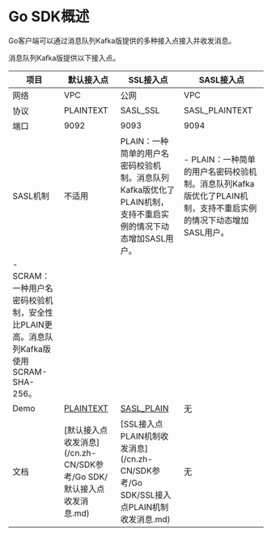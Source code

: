 # Go SDK概述

Go客户端可以通过消息队列Kafka版提供的多种接入点接入并收发消息。

消息队列Kafka版提供以下接入点。

|项目|默认接入点|SSL接入点|SASL接入点|
|--|-----|------|-------|
|网络|VPC|公网|VPC|
|协议|PLAINTEXT|SASL\_SSL|SASL\_PLAINTEXT|
|端口|9092|9093|9094|
|SASL机制|不适用|PLAIN：一种简单的用户名密码校验机制。消息队列Kafka版优化了PLAIN机制，支持不重启实例的情况下动态增加SASL用户。|-   PLAIN：一种简单的用户名密码校验机制。消息队列Kafka版优化了PLAIN机制，支持不重启实例的情况下动态增加SASL用户。
-   SCRAM：一种用户名密码校验机制，安全性比PLAIN更高。消息队列Kafka版使用SCRAM-SHA-256。 |
|Demo|[PLAINTEXT](https://code.aliyun.com/alikafka/aliware-kafka-demos/tree/master/kafka-go-demo/vpc)|[SASL\_PLAIN](https://code.aliyun.com/alikafka/aliware-kafka-demos/tree/master/kafka-go-demo/vpc-ssl)|无|
|文档|[默认接入点收发消息](/cn.zh-CN/SDK参考/Go SDK/默认接入点收发消息.md)|[SSL接入点PLAIN机制收发消息](/cn.zh-CN/SDK参考/Go SDK/SSL接入点PLAIN机制收发消息.md)|无|

